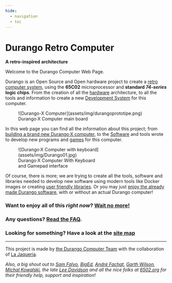```yaml
---
hide:
  - navigation
  - toc
---
```


# Durango Retro Computer

**A retro-inspired architecture**

Welcome to the Durango Computer Web Page.

Durango is an Open Source and Open hardware project to create a
[retro computer system](hard/arch.md),
using the **65C02** microprocessor and **standard _74-series_ logic chips**.
From the creation of all the [hardware](hardware.md) architecture, to all the
tools and information to create a new [Development System](tools.md) for this computer.

<figure markdown>
![Durango-X Computer](assets/img/durangoprototipe.png)
<figcaption>Durango·X Computer main board</figcaption>
</figure>

In this web page you can find all the information about this project; from
[building a brand new Durango·X computer](start/building.md), to the [Software](software.md) and tools wrote to develop new programs and [games](soft/games.md) for this computer.

<figure markdown>
![Durango·X Computer with keyboard](assets/img/Durango01.jpg)
<figcaption>Durango·X Computer With Keyboard 
<br />and Gamepad interface</figcaption>
</figure>

Of course, there is more; we are trying to create all the tools, software and
libraries needed to develop new software using modern tools like Docker images or creating
[user friendly libraries](dev/lang/durangolib.md). Or you may just
[enjoy the already made Durango software](start/running.md),
with or without an actual Durango computer!

### Want to enjoy all of this _right now_? [Wait no more!](started.md)

### Any questions? [Read the FAQ](faq.md).

### Looking for something? Have a look at the [site map](sitemap.md)

---
This project is made by [the Durango Computer Team](about.md) with the collaboration of
[La Jaquería](https://lajaqueria.org).

_Also, a big shout out to [Sam Falvo](https://github.com/sam-falvo),
[BigEd](https://github.com/BigEd), [André Fachat](http://6502.org/users/andre/index.html),
[Garth Wilson](http://wilsonmines.com/), [Michal Kowalski](https://sbc.rictor.org/kowalski.html),
the late [Lee Davidson](http://web.archive.org/web/20130308145900/http://mycorner.no-ip.org/6502/ehbasic/index.html)
and all the nice folks at [6502.org](http://6502.org/)
for their friendly help, support and inspiration!_
